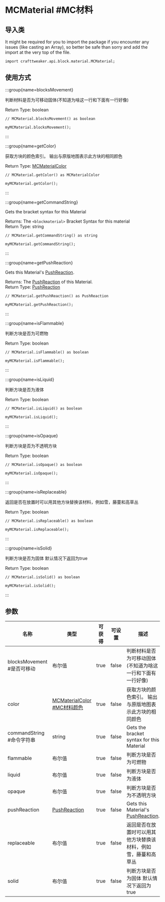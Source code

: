 # MCMaterial #MC材料

## 导入类

It might be required for you to import the package if you encounter any issues (like casting an Array), so better be safe than sorry and add the import at the very top of the file.
```zenscript
import crafttweaker.api.block.material.MCMaterial;
```


## 使用方式

:::group{name=blocksMovement}

判断材料是否为可移动固体(不知道为啥这一行和下面有一行好像)

Return Type: boolean

```zenscript
// MCMaterial.blocksMovement() as boolean

myMCMaterial.blocksMovement();
```

:::

:::group{name=getColor}

获取方块的颜色索引。 输出与原版地图表示此方块的相同颜色

Return Type: [MCMaterialColor](/vanilla/api/block/material/MCMaterialColor)

```zenscript
// MCMaterial.getColor() as MCMaterialColor

myMCMaterial.getColor();
```

:::

:::group{name=getCommandString}

Gets the bracket syntax for this Material

Returns: The `<blockmaterial>` Bracket Syntax for this material  
Return Type: string

```zenscript
// MCMaterial.getCommandString() as string

myMCMaterial.getCommandString();
```

:::

:::group{name=getPushReaction}

Gets this Material's [PushReaction](/vanilla/api/block/material/PushReaction).

Returns: The [PushReaction](/vanilla/api/block/material/PushReaction) of this Material.  
Return Type: [PushReaction](/vanilla/api/block/material/PushReaction)

```zenscript
// MCMaterial.getPushReaction() as PushReaction

myMCMaterial.getPushReaction();
```

:::

:::group{name=isFlammable}

判断方块是否为可燃物

Return Type: boolean

```zenscript
// MCMaterial.isFlammable() as boolean

myMCMaterial.isFlammable();
```

:::

:::group{name=isLiquid}

判断方块是否为液体

Return Type: boolean

```zenscript
// MCMaterial.isLiquid() as boolean

myMCMaterial.isLiquid();
```

:::

:::group{name=isOpaque}

判断方块是否为不透明方块

Return Type: boolean

```zenscript
// MCMaterial.isOpaque() as boolean

myMCMaterial.isOpaque();
```

:::

:::group{name=isReplaceable}

返回是否在放置时可以用其他方块替换该材料，例如雪，藤蔓和高草丛

Return Type: boolean

```zenscript
// MCMaterial.isReplaceable() as boolean

myMCMaterial.isReplaceable();
```

:::

:::group{name=isSolid}

判断方块是否为固体 默认情况下返回为true

Return Type: boolean

```zenscript
// MCMaterial.isSolid() as boolean

myMCMaterial.isSolid();
```

:::


## 参数

| 名称                    | 类型                                                                     | 可获得  | 可设置   | 描述                                                                             |
| --------------------- | ---------------------------------------------------------------------- | ---- | ----- | ------------------------------------------------------------------------------ |
| blocksMovement #是否可移动 | 布尔值                                                                    | true | false | 判断材料是否为可移动固体(不知道为啥这一行和下面有一行好像)                                                 |
| color                 | [MCMaterialColor #MC材料颜色](/vanilla/api/block/material/MCMaterialColor) | true | false | 获取方块的颜色索引。 输出与原版地图表示此方块的相同颜色                                                   |
| commandString #命令字符串  | string                                                                 | true | false | Gets the bracket syntax for this Material                                      |
| flammable             | 布尔值                                                                    | true | false | 判断方块是否为可燃物                                                                     |
| liquid                | 布尔值                                                                    | true | false | 判断方块是否为液体                                                                      |
| opaque                | 布尔值                                                                    | true | false | 判断方块是否为不透明方块                                                                   |
| pushReaction          | [PushReaction](/vanilla/api/block/material/PushReaction)               | true | false | Gets this Material's [PushReaction](/vanilla/api/block/material/PushReaction). |
| replaceable           | 布尔值                                                                    | true | false | 返回是否在放置时可以用其他方块替换该材料，例如雪，藤蔓和高草丛                                                |
| solid                 | 布尔值                                                                    | true | false | 判断方块是否为固体 默认情况下返回为true                                                         |

